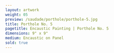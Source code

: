 ```yaml
---
layout: artwork
weight: 05
preview: /saudade/porthole/porthole-5.jpg
title: Porthole No. 5
pagetitle: Encaustic Painting | Porthole No. 5
dimensions: 9" x 9"
medium: Encaustic on Panel
sold: true
---
```

